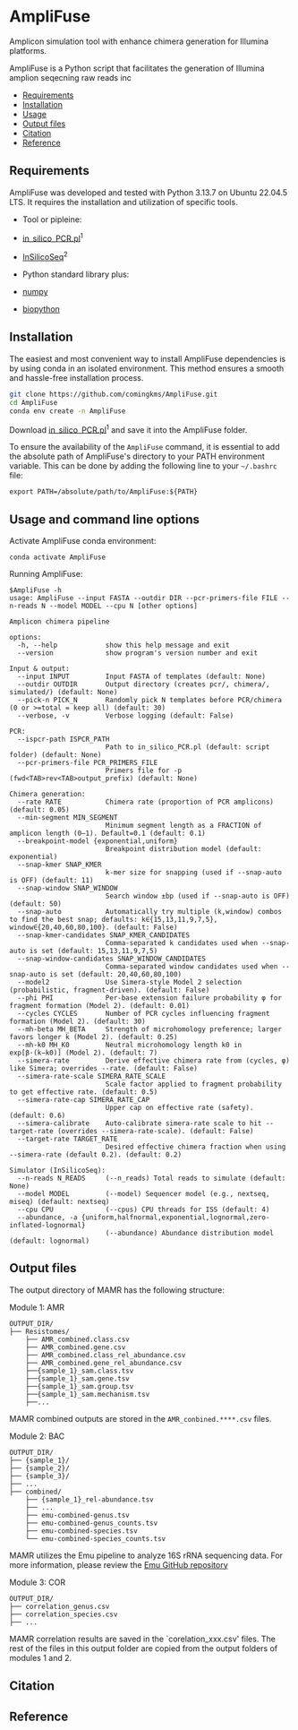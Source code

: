 # AmpliFuse
Amplicon simulation tool with enhance chimera generation for Illumina platforms. 

AmpliFuse is a Python script that facilitates  the generation of Illumina amplion seqecning raw reads inc

+ [Requirements](#system-requirements)
+ [Installation](#installation)
+ [Usage](#usage)
+ [Output files](#output-files)
+ [Citation](#citation)   
+ [Reference](#reference)  


## Requirements

AmpliFuse was developed and tested with Python 3.13.7 on Ubuntu 22.04.5 LTS. It requires the installation and utilization of specific tools.
+ Tool or pipleine:
+ [in_silico_PCR.pl](https://github.com/egonozer/in_silico_pcr)<sup>1</sup>
+ [InSilicoSeq](https://github.com/HadrienG/InSilicoSeq)<sup>2</sup>

+ Python standard library plus:
+  [numpy](https://numpy.org/)
+  [biopython](https://biopython.org/)
    
## Installation

The easiest and most convenient way to install AmpliFuse dependencies is by using conda in an isolated environment. This method ensures a smooth and hassle-free installation process.
```bash
git clone https://github.com/comingkms/AmpliFuse.git
cd AmpliFuse
conda env create -n AmpliFuse

```
Download [in_silico_PCR.pl](https://github.com/egonozer/in_silico_pcr)<sup>1</sup> and save it into the AmpliFuse folder. 

To ensure the availability of the `AmpliFuse` command, it is essential to add the absolute path of AmpliFuse's directory to your PATH environment variable. This can be done by adding the following line to your `~/.bashrc` file:

```
export PATH=/absolute/path/to/AmpliFuse:${PATH}
```

## Usage and command line options


Activate AmpliFuse conda environment:
```
conda activate AmpliFuse
```

Running AmpliFuse:
```
$AmpliFuse -h
usage: AmpliFuse --input FASTA --outdir DIR --pcr-primers-file FILE --n-reads N --model MODEL --cpu N [other options]

Amplicon chimera pipeline

options:
  -h, --help            show this help message and exit
  --version             show program's version number and exit

Input & output:
  --input INPUT         Input FASTA of templates (default: None)
  --outdir OUTDIR       Output directory (creates pcr/, chimera/, simulated/) (default: None)
  --pick-n PICK_N       Randomly pick N templates before PCR/chimera (0 or >=total = keep all) (default: 30)
  --verbose, -v         Verbose logging (default: False)

PCR:
  --ispcr-path ISPCR_PATH
                        Path to in_silico_PCR.pl (default: script folder) (default: None)
  --pcr-primers-file PCR_PRIMERS_FILE
                        Primers file for -p (fwd<TAB>rev<TAB>output_prefix) (default: None)

Chimera generation:
  --rate RATE           Chimera rate (proportion of PCR amplicons) (default: 0.05)
  --min-segment MIN_SEGMENT
                        Minimum segment length as a FRACTION of amplicon length (0–1). Default=0.1 (default: 0.1)
  --breakpoint-model {exponential,uniform}
                        Breakpoint distribution model (default: exponential)
  --snap-kmer SNAP_KMER
                        k-mer size for snapping (used if --snap-auto is OFF) (default: 11)
  --snap-window SNAP_WINDOW
                        Search window ±bp (used if --snap-auto is OFF) (default: 50)
  --snap-auto           Automatically try multiple (k,window) combos to find the best snap; defaults: k∈{15,13,11,9,7,5}, window∈{20,40,60,80,100}. (default: False)
  --snap-kmer-candidates SNAP_KMER_CANDIDATES
                        Comma-separated k candidates used when --snap-auto is set (default: 15,13,11,9,7,5)
  --snap-window-candidates SNAP_WINDOW_CANDIDATES
                        Comma-separated window candidates used when --snap-auto is set (default: 20,40,60,80,100)
  --model2              Use Simera-style Model 2 selection (probabilistic, fragment-driven). (default: False)
  --phi PHI             Per-base extension failure probability φ for fragment formation (Model 2). (default: 0.01)
  --cycles CYCLES       Number of PCR cycles influencing fragment formation (Model 2). (default: 30)
  --mh-beta MH_BETA     Strength of microhomology preference; larger favors longer k (Model 2). (default: 0.25)
  --mh-k0 MH_K0         Neutral microhomology length k0 in exp[β·(k−k0)] (Model 2). (default: 7)
  --simera-rate         Derive effective chimera rate from (cycles, φ) like Simera; overrides --rate. (default: False)
  --simera-rate-scale SIMERA_RATE_SCALE
                        Scale factor applied to fragment probability to get effective rate. (default: 0.5)
  --simera-rate-cap SIMERA_RATE_CAP
                        Upper cap on effective rate (safety). (default: 0.6)
  --simera-calibrate    Auto-calibrate simera-rate scale to hit --target-rate (overrides --simera-rate-scale). (default: False)
  --target-rate TARGET_RATE
                        Desired effective chimera fraction when using --simera-rate (default 0.2). (default: 0.2)

Simulator (InSilicoSeq):
  --n-reads N_READS     (--n_reads) Total reads to simulate (default: None)
  --model MODEL         (--model) Sequencer model (e.g., nextseq, miseq) (default: nextseq)
  --cpu CPU             (--cpus) CPU threads for ISS (default: 4)
  --abundance, -a {uniform,halfnormal,exponential,lognormal,zero-inflated-lognormal}
                        (--abundance) Abundance distribution model (default: lognormal)

```

## Output files

The output directory of MAMR has the following structure:

Module 1: AMR 
```
OUTPUT_DIR/
├── Resistomes/
    ├── AMR_combined.class.csv
    ├── AMR_combined.gene.csv
    ├── AMR_combined.class_rel_abundance.csv
    ├── AMR_combined.gene_rel_abundance.csv
    ├──{sample_1}_sam.class.tsv 
    ├──{sample_1}_sam.gene.tsv
    ├──{sample_1}_sam.group.tsv
    ├──{sample_1}_sam.mechanism.tsv 
    ├──...
```
MAMR combined outputs are stored in the `AMR_conbined.****.csv` files. 

Module 2: BAC

```
OUTPUT_DIR/
├── {sample_1}/
├── {sample_2}/
├── {sample_3}/
├── ...
├── combined/
    ├── {sample_1}_rel-abundance.tsv 
    ├── ...
    ├── emu-combined-genus.tsv
    ├── emu-combined-genus_counts.tsv
    ├── emu-combined-species.tsv
    └── emu-combined-species_counts.tsv
```
MAMR utilizes the Emu pipeline to analyze 16S rRNA sequencing data. For more information, please review the [Emu GitHub repository](https://github.com/treangenlab/emu) 

Module 3: COR

```
OUTPUT_DIR/
├── correlation_genus.csv
├── correlation_species.csv
├── ...

```
MAMR correlation results are saved in the `corelation_xxx.csv' files. The rest of the files in this output folder are copied from the output folders of modules 1 and 2.

## Citation 



## Reference
